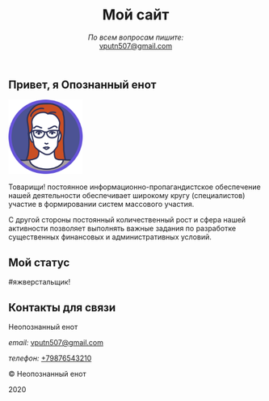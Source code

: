 <html lang="ru">
<head>
  <meta charset="utf-8">
  <meta name="viewport" content="width=device-width, initial-scale=1.0">
  <link rel="stylesheet" href="style.css">
  <title>Мой сайт – Опознанный енот</title>
</head>
<body class="page">
  <header class="page-header">
    <div class="container">
      <h1 class="page-title">Мой сайт</h1>
      <p><i>По всем вопросам пишите:</i><br><a href="mailto:vputn507@gmail.com">vputn507@gmail.com</a></p>
    </div>
  </header>
  <main>
    <section class="about container">
      <h2 class="section-title">Привет, я Опознанный енот</h2>
      <img class="about-image" src="img/avatar.svg" width="147" height="147" alt="Опознанный енот">
      <div class="about-content">
        <p>Товарищи! постоянное информационно-пропагандистское обеспечение нашей деятельности обеспечивает широкому кругу (специалистов) участие в формировании систем массового участия.</p>
        <p>С другой стороны постоянный количественный рост и сфера нашей активности позволяет выполнять важные задания по разработке существенных финансовых и административных условий.</p>
      </div>
    </section>
    <section class="status container">
      <h2 class="section-title">Мой статус</h2>
      <p>#яжверстальщик!</p>
    </section>
    <section class="contacts container">
      <h2 class="section-title">Контакты для связи</h2>
        <p class="contacts-name">Неопознанный енот</p>
        <p><i>email:</i> <a href="mailto:vputn507@gmail.com">vputn507@gmail.com</a></p>
        <p><i>телефон:</i> <a href="tel:+79876543210">+79876543210</a></p>
    </section>
  </main>
  <footer class="page-footer">
    <div class="container">
      <p>© Неопознанный енот</p>
      <p>2020</p>
    </div>
  </footer>
</body>
</html>
